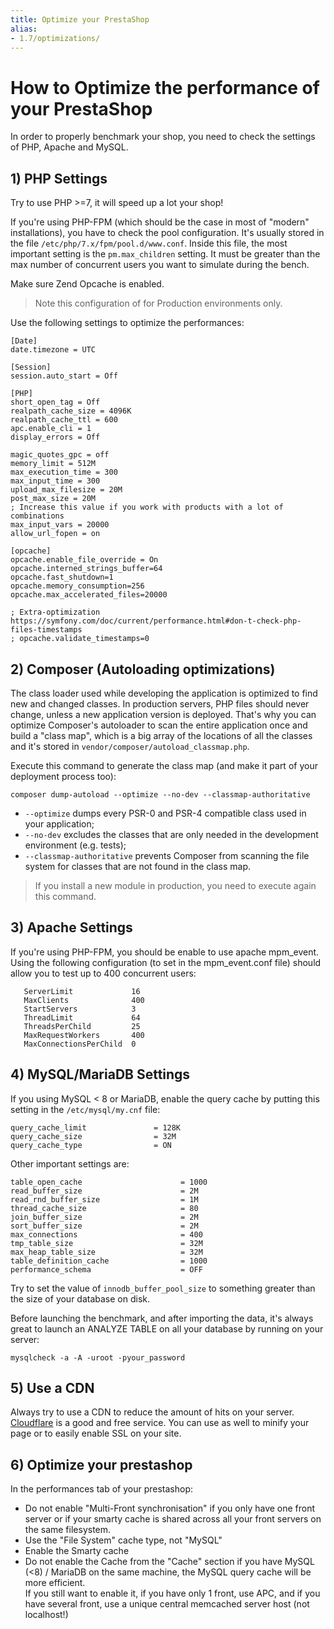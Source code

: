 ```yaml
---
title: Optimize your PrestaShop
alias:
- 1.7/optimizations/
---
```


# How to Optimize the performance of your PrestaShop

In order to properly benchmark your shop, you need to check the settings of PHP, Apache and MySQL.

## 1) PHP Settings

Try to use PHP >=7, it will speed up a lot your shop!

If you're using PHP-FPM (which should be the case in most of "modern" installations), you have to check the pool
configuration.
It's usually stored in the file ```/etc/php/7.x/fpm/pool.d/www.conf```.
Inside this file, the most important setting is the ```pm.max_children``` setting. It must be greater than the max number
of concurrent users you want to simulate during the bench.

Make sure Zend Opcache is enabled.

> Note this configuration of for Production environments only.

Use the following settings to optimize the performances:
```text
[Date]
date.timezone = UTC

[Session]
session.auto_start = Off

[PHP]
short_open_tag = Off
realpath_cache_size = 4096K
realpath_cache_ttl = 600
apc.enable_cli = 1
display_errors = Off

magic_quotes_gpc = off
memory_limit = 512M
max_execution_time = 300
max_input_time = 300
upload_max_filesize = 20M
post_max_size = 20M
; Increase this value if you work with products with a lot of combinations
max_input_vars = 20000
allow_url_fopen = on

[opcache]
opcache.enable_file_override = On
opcache.interned_strings_buffer=64
opcache.fast_shutdown=1
opcache.memory_consumption=256
opcache.max_accelerated_files=20000

; Extra-optimization https://symfony.com/doc/current/performance.html#don-t-check-php-files-timestamps
; opcache.validate_timestamps=0
```

## 2) Composer (Autoloading optimizations)

The class loader used while developing the application is optimized to find new and changed classes. In production servers, PHP files should never change, unless a new application version is deployed. That's why you can optimize Composer's autoloader to scan the entire application once and build a "class map", which is a big array of the locations of all the classes and it's stored in `vendor/composer/autoload_classmap.php`.

Execute this command to generate the class map (and make it part of your deployment process too):

```text
composer dump-autoload --optimize --no-dev --classmap-authoritative
```

* `--optimize` dumps every PSR-0 and PSR-4 compatible class used in your application;
* `--no-dev` excludes the classes that are only needed in the development environment (e.g. tests);
* `--classmap-authoritative` prevents Composer from scanning the file system for classes that are not found in the class map.

> If you install a new module in production, you need to execute again this command.

## 3) Apache Settings

If you're using PHP-FPM, you should be enable to use apache mpm_event. Using the following configuration 
(to set in the mpm_event.conf file) should allow you to test up to 400 concurrent users:

```
   ServerLimit             16
   MaxClients              400
   StartServers            3
   ThreadLimit             64
   ThreadsPerChild         25
   MaxRequestWorkers       400
   MaxConnectionsPerChild  0
```

## 4) MySQL/MariaDB Settings

If you using MySQL < 8 or MariaDB, enable the query cache by putting this setting in the ```/etc/mysql/my.cnf``` file:

```
query_cache_limit               = 128K
query_cache_size                = 32M
query_cache_type                = ON
```

Other important settings are:

```
table_open_cache                      = 1000
read_buffer_size                      = 2M
read_rnd_buffer_size                  = 1M
thread_cache_size                     = 80
join_buffer_size                      = 2M
sort_buffer_size                      = 2M
max_connections                       = 400
tmp_table_size                        = 32M
max_heap_table_size                   = 32M
table_definition_cache                = 1000
performance_schema                    = OFF
```

Try to set the value of ```innodb_buffer_pool_size``` to something greater than the size of your database on disk.

Before launching the benchmark, and after importing the data, it's always great to launch an ANALYZE TABLE on all your
database by running on your server:

```
mysqlcheck -a -A -uroot -pyour_password
```

## 5) Use a CDN

Always try to use a CDN to reduce the amount of hits on your server. <a href="https://www.cloudflare.com">Cloudflare</a>
is a good and free service. You can use as well to minify your page or to easily enable SSL on your site.

## 6) Optimize your prestashop

In the performances tab of your prestashop:

- Do not enable "Multi-Front synchronisation" if you only have one front server or if your smarty cache is shared 
across all your front servers on the same filesystem. 
- Use the "File System" cache type, not "MySQL"
- Enable the Smarty cache
- Do not enable the Cache from the "Cache" section if you have MySQL (<8) / MariaDB on the same machine, 
  the MySQL query cache will be more efficient. <br />
  If you still want to enable it, if you have only 1 front, use APC, and if you have several front, use a unique
  central memcached server host (not localhost!)
